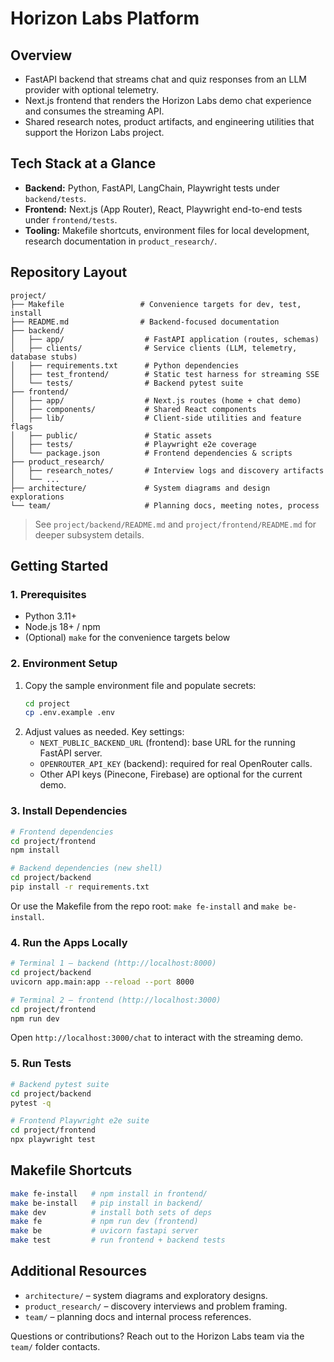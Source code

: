 # Horizon Labs Platform

## Overview
- FastAPI backend that streams chat and quiz responses from an LLM provider with optional telemetry.
- Next.js frontend that renders the Horizon Labs demo chat experience and consumes the streaming API.
- Shared research notes, product artifacts, and engineering utilities that support the Horizon Labs project.

## Tech Stack at a Glance
- **Backend:** Python, FastAPI, LangChain, Playwright tests under `backend/tests`.
- **Frontend:** Next.js (App Router), React, Playwright end-to-end tests under `frontend/tests`.
- **Tooling:** Makefile shortcuts, environment files for local development, research documentation in `product_research/`.

## Repository Layout
```text
project/
├── Makefile                 # Convenience targets for dev, test, install
├── README.md                # Backend-focused documentation
├── backend/
│   ├── app/                  # FastAPI application (routes, schemas)
│   ├── clients/              # Service clients (LLM, telemetry, database stubs)
│   ├── requirements.txt      # Python dependencies
│   ├── test_frontend/        # Static test harness for streaming SSE
│   └── tests/                # Backend pytest suite
├── frontend/
│   ├── app/                  # Next.js routes (home + chat demo)
│   ├── components/           # Shared React components
│   ├── lib/                  # Client-side utilities and feature flags
│   ├── public/               # Static assets
│   ├── tests/                # Playwright e2e coverage
│   └── package.json          # Frontend dependencies & scripts
├── product_research/
│   ├── research_notes/       # Interview logs and discovery artifacts
│   └── ...
├── architecture/             # System diagrams and design explorations
└── team/                     # Planning docs, meeting notes, process
```

> See `project/backend/README.md` and `project/frontend/README.md` for deeper subsystem details.

## Getting Started

### 1. Prerequisites
- Python 3.11+
- Node.js 18+ / npm
- (Optional) `make` for the convenience targets below

### 2. Environment Setup
1. Copy the sample environment file and populate secrets:
   ```bash
   cd project
   cp .env.example .env
   ```
2. Adjust values as needed. Key settings:
   - `NEXT_PUBLIC_BACKEND_URL` (frontend): base URL for the running FastAPI server.
   - `OPENROUTER_API_KEY` (backend): required for real OpenRouter calls.
   - Other API keys (Pinecone, Firebase) are optional for the current demo.

### 3. Install Dependencies
```bash
# Frontend dependencies
cd project/frontend
npm install

# Backend dependencies (new shell)
cd project/backend
pip install -r requirements.txt
```
Or use the Makefile from the repo root: `make fe-install` and `make be-install`.

### 4. Run the Apps Locally
```bash
# Terminal 1 – backend (http://localhost:8000)
cd project/backend
uvicorn app.main:app --reload --port 8000

# Terminal 2 – frontend (http://localhost:3000)
cd project/frontend
npm run dev
```

Open `http://localhost:3000/chat` to interact with the streaming demo.

### 5. Run Tests
```bash
# Backend pytest suite
cd project/backend
pytest -q

# Frontend Playwright e2e suite
cd project/frontend
npx playwright test
```

## Makefile Shortcuts
```bash
make fe-install   # npm install in frontend/
make be-install   # pip install in backend/
make dev          # install both sets of deps
make fe           # npm run dev (frontend)
make be           # uvicorn fastapi server
make test         # run frontend + backend tests
```

## Additional Resources
- `architecture/` – system diagrams and exploratory designs.
- `product_research/` – discovery interviews and problem framing.
- `team/` – planning docs and internal process references.

Questions or contributions? Reach out to the Horizon Labs team via the `team/` folder contacts.
